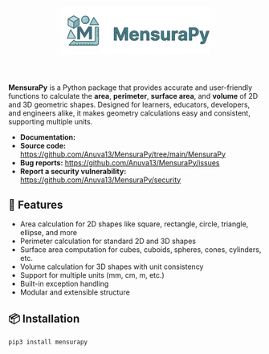 <h1 align="center">
<img src="https://raw.githubusercontent.com/Anuva13/MensuraPy/main/branding/mensurapylogo.svg"
width="300">
</h1><br>

**MensuraPy** is a Python package that provides accurate and user-friendly functions to calculate the **area**, **perimeter**, **surface area**, and **volume** of 2D and 3D geometric shapes. Designed for learners, educators, developers, and engineers alike, it makes geometry calculations easy and consistent, supporting multiple units.


- **Documentation:** 
- **Source code:** https://github.com/Anuva13/MensuraPy/tree/main/MensuraPy
- **Bug reports:** https://github.com/Anuva13/MensuraPy/issues
- **Report a security vulnerability:** https://github.com/Anuva13/MensuraPy/security

## 🚀 Features

- Area calculation for 2D shapes like square, rectangle, circle, triangle, ellipse, and more
- Perimeter calculation for standard 2D and 3D shapes
- Surface area computation for cubes, cuboids, spheres, cones, cylinders, etc.
- Volume calculation for 3D shapes with unit consistency
- Support for multiple units (mm, cm, m, etc.)
- Built-in exception handling
- Modular and extensible structure

## 📦 Installation

```bash
pip3 install mensurapy